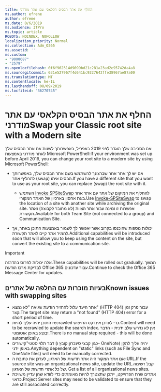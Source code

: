 ```yaml
---
title: החלף את אתר הבסיס הקלאסי עם אתר מודרני
ms.author: efrene
author: efrene
ms.date: 8/6/2019
ms.audience: ITPro
ms.topic: article
ROBOTS: NOINDEX, NOFOLLOW
localization_priority: Normal
ms.collection: Adm_O365
ms.assetid: ''
ms.custom:
- "9000687"
- "2579"
ms.openlocfilehash: 0f6f962314d9099bd21c281a23ad2e95742da4a8
ms.sourcegitcommit: 631e527967f4d641bc9227642ffe38967ae87a00
ms.translationtype: MT
ms.contentlocale: he-IL
ms.lasthandoff: 08/09/2019
ms.locfileid: "36270745"
---
```

# <a name="swap-your-classic-root-site-with-a-modern-site"></a><span data-ttu-id="ffe78-102">החלף את אתר הבסיס הקלאסי עם אתר מודרני</span><span class="sxs-lookup"><span data-stu-id="ffe78-102">Swap your Classic root site with a Modern site</span></span>

<span data-ttu-id="ffe78-103">אם הסביבה שלך הוגדר לפני 2019 באפריל, באפשרותך לשנות את אתר הבסיס שלך לאתר מודרני באמצעות Microsoft PowerShell:</span><span class="sxs-lookup"><span data-stu-id="ffe78-103">If your environment was set up before April 2019, you can change your root site to a modern site by using Microsoft PowerShell:</span></span>

- <span data-ttu-id="ffe78-104">אם יש לך אתר אחר שברצונך להשתמש בשם אתר הבסיס שלך, באפשרותך להחליף אתר (swap) הבסיס איתו.</span><span class="sxs-lookup"><span data-stu-id="ffe78-104">If you have a different site that you want to use as your root site, you can replace (swap) the root site with it.</span></span> 
    - <span data-ttu-id="ffe78-105">השתמש [Invoke SPSiteSwap](https://docs.microsoft.com/powershell/module/sharepoint-online/invoke-spositeswap?view=sharepoint-ps) להחליף את המיקום של אתר עם אתר אחר בעת אחסון בארכיון של האתר המקורי.</span><span class="sxs-lookup"><span data-stu-id="ffe78-105">Use [Invoke-SPSiteSwap](https://docs.microsoft.com/powershell/module/sharepoint-online/invoke-spositeswap?view=sharepoint-ps) to swap the location of a site with another site while archiving the original site.</span></span> <span data-ttu-id="ffe78-106">אפשרות זו זמינה עבור אתר הצוות (לא מחובר לקבוצה) ואתר תקשורת.</span><span class="sxs-lookup"><span data-stu-id="ffe78-106">Available for both Team Site (not connected to a group) and Communication Site.</span></span> 

- <span data-ttu-id="ffe78-107">יכולות נוספות שהוכנסו בקרוב אשר יאפשר לך לשמור באמצעות התוכן באתר, אך להמיר אתר קיים לאתר תקשורת.</span><span class="sxs-lookup"><span data-stu-id="ffe78-107">Additional capabilities will be introduced soon that will allow you to keep using the content on the site, but convert the existing site to a communication site.</span></span> 
>[!Important]
><span data-ttu-id="ffe78-108">אלה יכולות לפרוס בהדרגה.</span><span class="sxs-lookup"><span data-stu-id="ffe78-108">These capabilities will be rolled out gradually.</span></span> <span data-ttu-id="ffe78-109">המשך לבדיקת מרכז הודעת Office 365 עבור עדכונים.</span><span class="sxs-lookup"><span data-stu-id="ffe78-109">Continue to check the Office 365 Message Center for updates.</span></span> 

## <a name="known-issues-with-swapping-sites"></a><span data-ttu-id="ffe78-110">בעיות מוכרות עם החלפה של אתרים</span><span class="sxs-lookup"><span data-stu-id="ffe78-110">Known issues with swapping sites</span></span>

- <span data-ttu-id="ffe78-111">אתר היעד עלול להחזיר הודעת שגיאה "לא נמצא" (HTTP 404) עבור פרק זמן קצר.</span><span class="sxs-lookup"><span data-stu-id="ffe78-111">The target site may return a "not found" (HTTP 404) error for a short period of time.</span></span>
- <span data-ttu-id="ffe78-112">התוכן יהיה עליך להיות recrawled כדי לעדכן אינדקס החיפוש.</span><span class="sxs-lookup"><span data-stu-id="ffe78-112">Content will need to be recrawled to update the search index.</span></span> <span data-ttu-id="ffe78-113">אין לא נדרש שלב ידנית - הדבר יבוצע באופן אוטומטי.</span><span class="sxs-lookup"><span data-stu-id="ffe78-113">There is no manual step required - this will be done automatically.</span></span>
- <span data-ttu-id="ffe78-114">דבר תלוי סטטי"קישורים (כגון קבצי סינכרון קובץ ו- OneNote) יהיה עליך לתקן באופן ידני.</span><span class="sxs-lookup"><span data-stu-id="ffe78-114">Anything dependent on "static" links (such as File Sync and OneNote files) will need to be manually corrected.</span></span>
- <span data-ttu-id="ffe78-115">אם אתר המקור היה אתר חדשות של הארגון, לעדכן את כתובת ה-URL.</span><span class="sxs-lookup"><span data-stu-id="ffe78-115">If the source site was an organizational news site, update the URL.</span></span><span data-ttu-id="ffe78-116">קבל רשימה של כל אתרי חדשות של הארגון.</span><span class="sxs-lookup"><span data-stu-id="ffe78-116"> Get a list of all organizational news sites.</span></span>
- <span data-ttu-id="ffe78-117">אתרים שרת הפרוייקט, ייתכן שתצטרך להיות מאומתים כדי לוודא שהן עדיין משויכת כראוי.</span><span class="sxs-lookup"><span data-stu-id="ffe78-117">Project Server sites may need to be validated to ensure that they are still associated correctly.</span></span>





